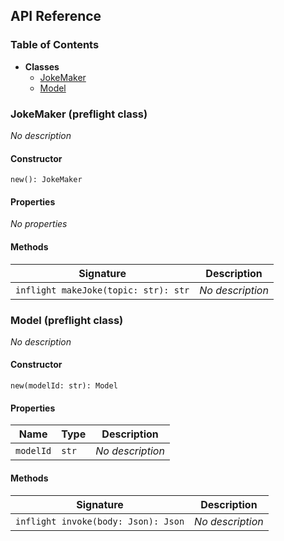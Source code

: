 ## API Reference

### Table of Contents

- **Classes**
  - <a href="#@winglibs/bedrock.JokeMaker">JokeMaker</a>
  - <a href="#@winglibs/bedrock.Model">Model</a>

### JokeMaker (preflight class) <a class="wing-docs-anchor" id="@winglibs/bedrock.JokeMaker"></a>

*No description*

#### Constructor

```
new(): JokeMaker
```

#### Properties

*No properties*

#### Methods

| **Signature** | **Description** |
| --- | --- |
| <code>inflight makeJoke(topic: str): str</code> | *No description* |

### Model (preflight class) <a class="wing-docs-anchor" id="@winglibs/bedrock.Model"></a>

*No description*

#### Constructor

```
new(modelId: str): Model
```

#### Properties

| **Name** | **Type** | **Description** |
| --- | --- | --- |
| <code>modelId</code> | <code>str</code> | *No description* |

#### Methods

| **Signature** | **Description** |
| --- | --- |
| <code>inflight invoke(body: Json): Json</code> | *No description* |

